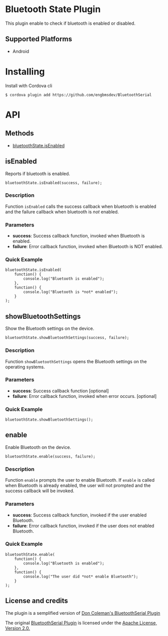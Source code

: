 # Bluetooth State Plugin

This plugin enable to check if bluetooth is enabled or disabled.

## Supported Platforms

* Android

# Installing

Install with Cordova cli

    $ cordova plugin add https://github.com/engbmsdev/BluetoothSerial

# API

## Methods

- [bluetoothState.isEnabled](#isenabled)


## isEnabled

Reports if bluetooth is enabled.

    bluetoothState.isEnabled(success, failure);

### Description

Function `isEnabled` calls the success callback when bluetooth is enabled and the failure callback when bluetooth is *not* enabled.

### Parameters

- __success__: Success callback function, invoked when Bluetooth is enabled.
- __failure__: Error callback function, invoked when Bluetooth is NOT enabled.

### Quick Example

    bluetoothState.isEnabled(
        function() {
            console.log("Bluetooth is enabled");
        },
        function() {
            console.log("Bluetooth is *not* enabled");
        }
    );

## showBluetoothSettings

Show the Bluetooth settings on the device.

    bluetoothState.showBluetoothSettings(success, failure);

### Description

Function `showBluetoothSettings` opens the Bluetooth settings on the operating systems.

### Parameters

- __success__: Success callback function [optional]
- __failure__: Error callback function, invoked when error occurs. [optional]

### Quick Example

    bluetoothState.showBluetoothSettings();

## enable

Enable Bluetooth on the device.

    bluetoothState.enable(success, failure);

### Description

Function `enable` prompts the user to enable Bluetooth.
If `enable` is called when Bluetooth is already enabled, the user will not prompted and the success callback will be invoked.

### Parameters

- __success__: Success callback function, invoked if the user enabled Bluetooth.
- __failure__: Error callback function, invoked if the user does not enabled Bluetooth.

### Quick Example

    bluetoothState.enable(
        function() {
            console.log("Bluetooth is enabled");
        },
        function() {
            console.log("The user did *not* enable Bluetooth");
        }
    );

## License and credits

The plugin is a semplified version of [Don Coleman's BluetoothSerial Plugin](https://github.com/don/BluetoothSerial)

The original [BluetoothSerial Plugin](https://github.com/don/BluetoothSerial) is licensed under the [Apache License, Version 2.0.](http://www.apache.org/licenses/LICENSE-2.0.html)
